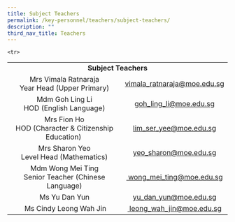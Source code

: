 ```yaml
---
title: Subject Teachers
permalink: /key-personnel/teachers/subject-teachers/
description: ""
third_nav_title: Teachers
---
```

<table>
<tbody>
<tr>
<td style="text-align: center;" colspan="2"><strong>Subject Teachers</strong></td>
</tr>
<tr>
<td style="text-align: center;">Mrs Vimala Ratnaraja<br />Year Head (Upper Primary)</td>
<td style="text-align: center;"><a href="mailto:vimala_ratnaraja@moe.edu.sg" target="">vimala_ratnaraja@moe.edu.sg</a></td>
</tr>
	
	<tr>
<td style="text-align: center;">Mdm Goh Ling Li<br />HOD (English Language)</td>
<td style="text-align: center;"><a href="mailto:goh_ling_li@moe.edu.sg" target="">goh_ling_li@moe.edu.sg</a></td>
</tr>
	
	
<tr>
<td style="text-align: center;">Mrs Fion Ho<br />HOD (Character &amp; Citizenship Education)&nbsp;</td>
<td style="text-align: center;"><a href="mailto:lim_ser_yee@moe.edu.sg" target="">lim_ser_yee@moe.edu.sg</a></td>
</tr>
<tr>
<td style="text-align: center;">Mrs Sharon Yeo<br />Level Head (Mathematics)</td>
<td style="text-align: center;"><a href="mailto:yeo_sharon@moe.edu.sg" target="">yeo_sharon@moe.edu.sg</a></td>
</tr>
<tr>
<td style="text-align: center;">Mdm Wong Mei Ting<br>Senior Teacher (Chinese Language)</td>
<td style="text-align: center;"><a href="mailto:wong_mei_ting@moe.edu.sg" target=""> wong_mei_ting@moe.edu.sg</a></td>
</tr>
<tr>
<td style="text-align: center;">Ms Yu Dan Yun</td>
<td style="text-align: center;"><a href="mailto:yu_dan_yun@moe.edu.sg" target="">yu_dan_yun@moe.edu.sg</a></td>
</tr>
<tr>
<td style="text-align: center;"> Ms Cindy Leong Wah Jin</td>
<td style="text-align: center;"><a href="mailto:leong_wah_jin@moe.edu.sg" target=""> leong_wah_jin@moe.edu.sg</a></td>
</tr>
</tbody>
</table>